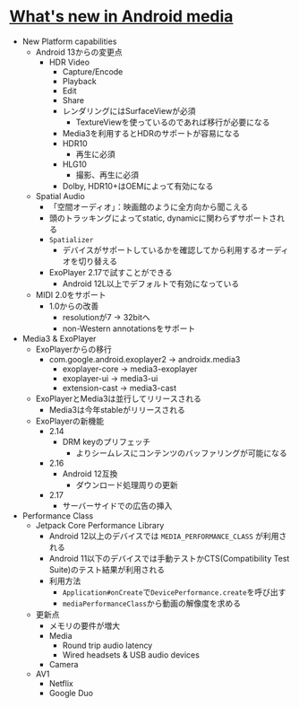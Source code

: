 # [What's new in Android media](https://io.google/2022/program/f6863994-eab8-489f-8d62-82c8a9c486ab/)

* New Platform capabilities
  * Android 13からの変更点
    * HDR Video
      * Capture/Encode
      * Playback
      * Edit
      * Share
      * レンダリングにはSurfaceViewが必須
        * TextureViewを使っているのであれば移行が必要になる
      * Media3を利用するとHDRのサポートが容易になる
      * HDR10
        * 再生に必須
      * HLG10
        * 撮影、再生に必須
      * Dolby, HDR10+はOEMによって有効になる
  * Spatial Audio
    * 「空間オーディオ」：映画館のように全方向から聞こえる
    * 頭のトラッキングによってstatic, dynamicに関わらずサポートされる
    * `Spatializer`
      * デバイスがサポートしているかを確認してから利用するオーディオを切り替える
    * ExoPlayer 2.17で試すことができる
      * Android 12L以上でデフォルトで有効になっている
  * MIDI 2.0をサポート
    * 1.0からの改善
      * resolutionが7 -> 32bitへ
      * non-Western annotationsをサポート
* Media3 & ExoPlayer
  * ExoPlayerからの移行
    * com.google.android.exoplayer2 -> androidx.media3
      * exoplayer-core -> media3-exoplayer
      * exoplayer-ui -> media3-ui
      * extension-cast -> media3-cast
  * ExoPlayerとMedia3は並行してリリースされる
    * Media3は今年stableがリリースされる
  * ExoPlayerの新機能
    * 2.14
      * DRM keyのプリフェッチ
        * よりシームレスにコンテンツのバッファリングが可能になる
    * 2.16
      * Android 12互換
        * ダウンロード処理周りの更新
    * 2.17
      * サーバーサイドでの広告の挿入
* Performance Class
  * Jetpack Core Performance Library
    * Android 12以上のデバイスでは `MEDIA_PERFORMANCE_CLASS` が利用される
    * Android 11以下のデバイスでは手動テストかCTS(Compatibility Test Suite)のテスト結果が利用される
    * 利用方法
      * `Application#onCreate`で`DevicePerformance.create`を呼び出す
      * `mediaPerformanceClass`から動画の解像度を求める
  * 更新点
    * メモリの要件が増大
    * Media
      * Round trip audio latency
      * Wired headsets & USB audio devices
    * Camera
  * AV1
    * Netflix
    * Google Duo
